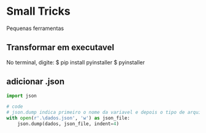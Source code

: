 # Small Tricks
Pequenas ferramentas

## Transformar em executavel
No terminal, digite:
$ pip install pyinstaller
$ pyinstaller <nome do arquivo>


## adicionar .json 
````py
import json

# code
# json.dump indica primeiro o nome da variavel e depois o tipo de arquivo em quserá transformada
with open(r'.\dados.json', 'w') as json_file:
    json.dump(dados, json_file, indent=4)

````
